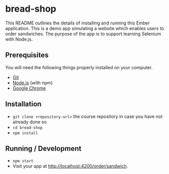 # bread-shop

This README outlines the details of installing and running this Ember application.
This is a demo app simulating a website which enables users to order sandwiches. The purpose of the app is to support learning Selenium with Node.js.

## Prerequisites

You will need the following things properly installed on your computer.

* [Git](https://git-scm.com/)
* [Node.js](https://nodejs.org/) (with npm)
* [Google Chrome](https://google.com/chrome/)

## Installation

* `git clone <repository-url>` the course repository in case you have not already done so
* `cd bread-shop`
* `npm install`

## Running / Development

* `npm start`
* Visit your app at [http://localhost:4200/order/sandwich](http://localhost:4200/order/sandwich).